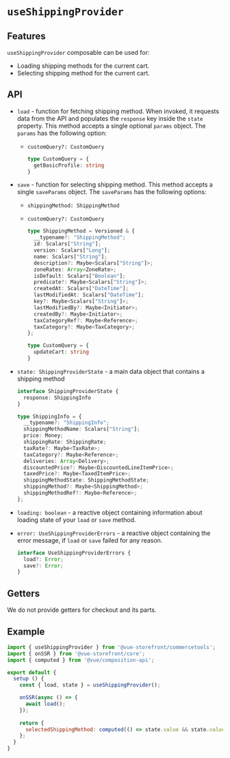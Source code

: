 # `useShippingProvider`

## Features

`useShippingProvider` composable can be used for:

* Loading shipping methods for the current cart.
* Selecting shipping method for the current cart.

## API

- `load` - function for fetching shipping method. When invoked, it requests data from the API and populates the `response` key inside the `state` property. This method accepts a single optional `params` object. The `params` has the following option:

    - `customQuery?: CustomQuery`
  
      ```ts
      type CustomQuery = {
        getBasicProfile: string
      }
      ```

- `save` - function for selecting shipping method. This method accepts a single `saveParams` object. The `saveParams` has the following options:

    - `shippingMethod: ShippingMethod`

    - `customQuery?: CustomQuery`

      ```ts
      type ShippingMethod = Versioned & {
        __typename?: "ShippingMethod";
        id: Scalars["String"];
        version: Scalars["Long"];
        name: Scalars["String"];
        description?: Maybe<Scalars["String"]>;
        zoneRates: Array<ZoneRate>;
        isDefault: Scalars["Boolean"];
        predicate?: Maybe<Scalars["String"]>;
        createdAt: Scalars["DateTime"];
        lastModifiedAt: Scalars["DateTime"];
        key?: Maybe<Scalars["String"]>;
        lastModifiedBy?: Maybe<Initiator>;
        createdBy?: Maybe<Initiator>;
        taxCategoryRef?: Maybe<Reference>;
        taxCategory?: Maybe<TaxCategory>;
      };

      type CustomQuery = {
        updateCart: string
      }
      ```

- `state: ShippingProviderState` - a main data object that contains a shipping method

  ```ts
  interface ShippingProviderState {
    response: ShippingInfo
  }

  type ShippingInfo = {
    __typename?: "ShippingInfo";
    shippingMethodName: Scalars["String"];
    price: Money;
    shippingRate: ShippingRate;
    taxRate?: Maybe<TaxRate>;
    taxCategory?: Maybe<Reference>;
    deliveries: Array<Delivery>;
    discountedPrice?: Maybe<DiscountedLineItemPrice>;
    taxedPrice?: Maybe<TaxedItemPrice>;
    shippingMethodState: ShippingMethodState;
    shippingMethod?: Maybe<ShippingMethod>;
    shippingMethodRef?: Maybe<Reference>;
  };
  ```

- `loading: boolean` - a reactive object containing information about loading state of your `load` or `save` method.

- `error: UseShippingProviderErrors` - a reactive object containing the error message, if `load` or `save` failed for any reason.

  ```ts
  interface UseShippingProviderErrors {
    load?: Error;
    save?: Error;
  }
  ```

## Getters

We do not provide getters for checkout and its parts.

## Example

```js
import { useShippingProvider } from '@vue-storefront/commercetools';
import { onSSR } from '@vue-storefront/core';
import { computed } from '@vue/composition-api';

export default {
  setup () {
    const { load, state } = useShippingProvider();

    onSSR(async () => {
      await load();
    });
    
    return {
      selectedShippingMethod: computed(() => state.value && state.value.response)
    };
  }
}
```
